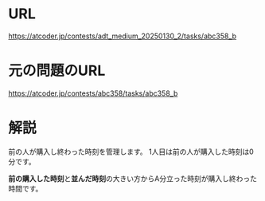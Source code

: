 # URL
https://atcoder.jp/contests/adt_medium_20250130_2/tasks/abc358_b

# 元の問題のURL
https://atcoder.jp/contests/abc358/tasks/abc358_b

# 解説
前の人が購入し終わった時刻を管理します。
1人目は前の人が購入した時刻は0分です。

**前の購入した時刻**と**並んだ時刻**の大きい方からA分立った時刻が購入し終わった時間です。
